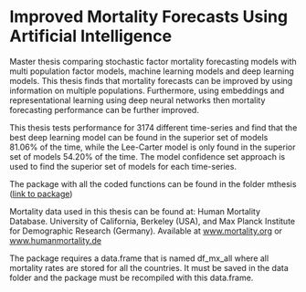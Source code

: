 # Improved Mortality Forecasts Using Artificial Intelligence

Master thesis comparing stochastic factor mortality forecasting models with multi population factor models, machine learning models and deep learning models. This thesis finds that mortality forecasts can be improved by using information on multiple populations. Furthermore, using embeddings and representational learning using deep neural networks then mortality forecasting performance can be further improved. 

This thesis tests performance for 3174 different time-series and find that the best deep learning model can be found in the superior set of models 81.06% of the time, while the Lee-Carter model is only found in the superior set of models 54.20% of the time. The model confidence set approach is used to find the superior set of models for each time-series. 



The package with all the coded functions can be found in the folder mthesis ([link to package](https://github.com/rune-l/Improved-Mortality-Forecasts-Using-Artificial-Intelligence/tree/master/mthesis))



Mortality data used in this thesis can be found at:
Human Mortality Database.  University of California, Berkeley (USA), and Max Planck Institute for Demographic Research (Germany). Available at www.mortality.org or www.humanmortality.de

The package requires a data.frame that is named df_mx_all where all mortality rates are stored for all the countries. It must be saved in the data folder and the package must be recompiled with this data.frame. 
